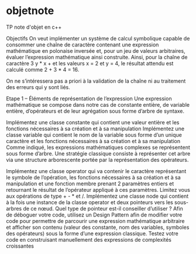 # objetnote
TP note d'objet en c++

Objectifs
On veut implémenter un système de calcul symbolique capable de consommer une chaîne de caractère contenant une expression mathématique en polonaise inversée et, pour un jeu de valeurs arbitraires, évaluer l’expression mathématique ainsi construite. Ainsi, pour la chaîne de caractère 3 y * x + et les valeurs x = 2 et y = 4, le résultat attendu est calculé comme 2 + 3 * 4 = 16.

On ne s’intéressera pas a priori à la validation de la chaîne ni au traitement des erreurs qui y sont liés.


Etape 1 – Éléments de représentation de l’expression
Une expression mathématique se compose dans notre cas de constante entière, de variable entière, d’opérateurs et de leur agrégation sous forme d’arbre de syntaxe.

Implémentez une classe constante qui contient une valeur entière et les fonctions nécessaires à sa création et à sa manipulation
Implémentez une classe variable qui contient le nom de la variable sous forme d’un unique caractère et les fonctions nécessaires à sa création et à sa manipulation
Comme indiqué, les expressions mathématiques complexes se représentent sous forme d’arbre. Une stratégie classique consiste à représenter cet arbre via une structure arborescente portée par la représentation des opérateurs.

Implémentez une classe operator qui va contenir le caractère représentant le symbole de l’opération, les fonctions nécessaires à sa création et à sa manipulation et une fonction membre prenant 2 paramètres entiers et retournant le résultat de l’opérateur appliqué à ces paramètres. Limitez vous aux opérations de type + - * et /.
Implémentez une classe node qui contient à la fois une instance de la classe operator et deux pointeurs vers les sous-arbres de ce nœud. Quel type de pointeur est-il conseiller d’utiliser ?
Afin de déboguer votre code, utilisez un Design Pattern afin de modifier votre code pour permettre de parcourir une expression mathématique arbitraire et afficher son contenu (valeur des constante, nom des variables, symboles des opérateurs) sous la forme d’une expression classique.
Testez votre code en construisant manuellement des expressions de complexités croissantes

